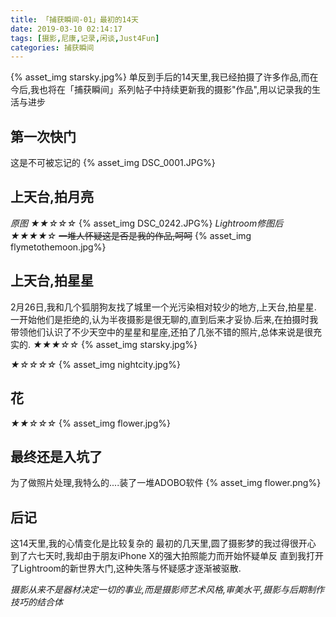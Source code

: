 ```yaml
---
title: 「捕获瞬间-01」最初的14天
date: 2019-03-10 02:14:17
tags: [摄影,尼康,记录,闲谈,Just4Fun]
categories: 捕获瞬间
---
```

{% asset_img starsky.jpg%}
单反到手后的14天里,我已经拍摄了许多作品,而在今后,我也将在「捕获瞬间」系列帖子中持续更新我的摄影"作品",用以记录我的生活与进步
<!-- more -->
## 第一次快门
这是不可被忘记的
{% asset_img DSC_0001.JPG%}

## 上天台,拍月亮
*原图 ★★☆☆☆*
{% asset_img DSC_0242.JPG%}
*Lightroom修图后 ★★★★☆*
~~一堆人怀疑这是否是我的作品,呵呵~~
{% asset_img flymetothemoon.jpg%}

## 上天台,拍星星
2月26日,我和几个狐朋狗友找了城里一个光污染相对较少的地方,上天台,拍星星.
一开始他们是拒绝的,认为半夜摄影是很无聊的,直到后来才妥协.后来,在拍摄时我带领他们认识了不少天空中的星星和星座,还拍了几张不错的照片,总体来说是很充实的.
*★★★☆☆*
{% asset_img starsky.jpg%}

*★☆☆☆☆*
{% asset_img nightcity.jpg%}

## 花
*★★☆☆☆*
{% asset_img flower.jpg%}

## 最终还是入坑了
为了做照片处理,我特么的....装了一堆ADOBO软件
{% asset_img flower.png%}

## 后记
这14天里,我的心情变化是比较复杂的
最初的几天里,圆了摄影梦的我过得很开心
到了六七天时,我却由于朋友iPhone X的强大拍照能力而开始怀疑单反
直到我打开了Lightroom的新世界大门,这种失落与怀疑感才逐渐被驱散.

*摄影从来不是器材决定一切的事业,而是摄影师艺术风格,审美水平,摄影与后期制作技巧的结合体*
